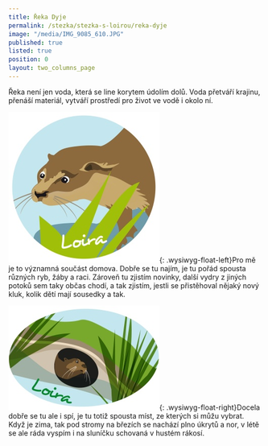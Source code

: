 ```yaml
---
title: Řeka Dyje
permalink: /stezka/stezka-s-loirou/reka-dyje
image: "/media/IMG_9085_610.JPG"
published: true
listed: true
position: 0
layout: two_columns_page
---
```

Řeka není jen voda, která se line korytem údolím dolů. Voda přetváří
krajinu, přenáší materiál, vytváří prostředí pro život ve vodě i okolo
ní.

![](/media/Loira_05_300.jpg){: .wysiwyg-float-left}Pro mě je to
významná součást domova. Dobře se tu najím, je tu pořád spousta různých
ryb, žáby a raci. Zároveň tu zjistím novinky, další vydry z jiných
potoků sem taky občas chodí, a tak zjistím, jestli se přistěhoval nějaký
nový kluk, kolik dětí mají sousedky a tak.

![](/media/Loira_02_300.jpg){: .wysiwyg-float-right}Docela dobře se tu
ale i spí, je tu totiž spousta míst, ze kterých si můžu vybrat. Když je
zima, tak pod stromy na březích se nachází plno úkrytů a nor, v létě se
ale ráda vyspím i na sluníčku schovaná v hustém rákosí.
